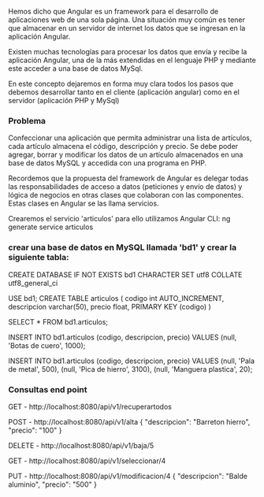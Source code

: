 Hemos dicho que Angular es un framework para el desarrollo de aplicaciones web de una sola página. 
Una situación muy común es tener que almacenar en un servidor de internet los datos que se ingresan en la aplicación Angular.

Existen muchas tecnologías para procesar los datos que envía y recibe la aplicación Angular, 
una de la más extendidas en el lenguaje PHP y mediante este acceder a una base de datos MySql.

En este concepto dejaremos en forma muy clara todos los pasos que debemos desarrollar tanto en el cliente (aplicación angular) 
como en el servidor (aplicación PHP y MySql)

### Problema
Confeccionar una aplicación que permita administrar una lista de artículos, cada artículo almacena el código, descripción y precio. 
Se debe poder agregar, borrar y modificar los datos de un artículo almacenados en una base de datos MySQL 
y accedida con una programa en PHP.

Recordemos que la propuesta del framework de Angular es delegar todas las responsabilidades de acceso a datos (peticiones y envío de datos) 
y lógica de negocios en otras clases que colaboran con las componentes. 
Estas clases en Angular se las llama servicios.

Crearemos el servicio 'articulos' para ello utilizamos Angular CLI: ng generate service articulos


### crear una base de datos en MySQL llamada 'bd1' y crear la siguiente tabla:

CREATE DATABASE IF NOT EXISTS bd1 CHARACTER SET utf8 COLLATE utf8_general_ci

USE bd1;
CREATE TABLE articulos (
  codigo int AUTO_INCREMENT,
  descripcion varchar(50),
  precio float,
  PRIMARY KEY (codigo)
)

SELECT * FROM bd1.articulos;

INSERT INTO bd1.articulos 
(codigo, descripcion, precio) VALUES
(null, 'Botas de cuero', 1000);

INSERT INTO bd1.articulos 
(codigo, descripcion, precio) VALUES
(null, 'Pala de metal', 500),
(null, 'Pica de hierro', 3100),
(null, 'Manguera plastica', 20);


### Consultas end point
GET - http://localhost:8080/api/v1/recuperartodos


POST - http://localhost:8080/api/v1/alta
{
    "descripcion": "Barreton hierro", 
    "precio": "100"
}

DELETE - http://localhost:8080/api/v1/baja/5

GET - http://localhost:8080/api/v1/seleccionar/4

PUT - http://localhost:8080/api/v1/modificacion/4
{
    "descripcion": "Balde aluminio", 
    "precio": "500"
}